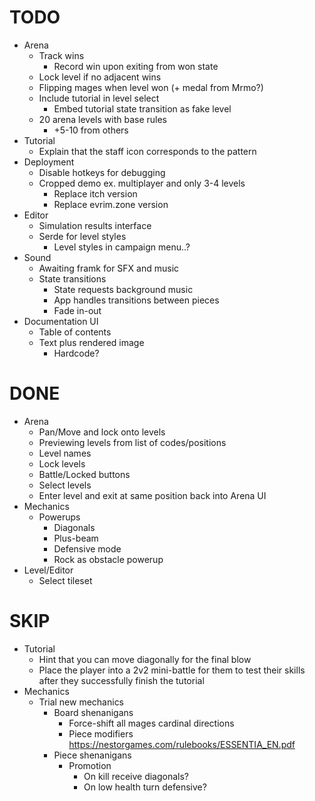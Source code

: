 # TODO

- Arena
  - Track wins
    - Record win upon exiting from won state
  - Lock level if no adjacent wins
  - Flipping mages when level won (+ medal from Mrmo?)
  - Include tutorial in level select
    - Embed tutorial state transition as fake level
  - 20 arena levels with base rules
    - +5-10 from others
- Tutorial
  - Explain that the staff icon corresponds to the pattern
- Deployment
  - Disable hotkeys for debugging
  - Cropped demo ex. multiplayer and only 3-4 levels
    - Replace itch version
    - Replace evrim.zone version
- Editor
    - Simulation results interface
    - Serde for level styles
        - Level styles in campaign menu..?
- Sound
  - Awaiting framk for SFX and music
  - State transitions
    - State requests background music
    - App handles transitions between pieces
    - Fade in-out
- Documentation UI
  - Table of contents
  - Text plus rendered image
    - Hardcode?

# DONE

- Arena
  - Pan/Move and lock onto levels
  - Previewing levels from list of codes/positions
  - Level names
  - Lock levels
  - Battle/Locked buttons
  - Select levels
  - Enter level and exit at same position back into Arena UI
- Mechanics
  - Powerups
    - Diagonals
    - Plus-beam
    - Defensive mode
    - Rock as obstacle powerup
- Level/Editor
  - Select tileset

# SKIP

- Tutorial
  - Hint that you can move diagonally for the final blow
  - Place the player into a 2v2 mini-battle for them to test their skills after they successfully finish the tutorial
- Mechanics
  - Trial new mechanics
    - Board shenanigans
      - Force-shift all mages cardinal directions
      - Piece modifiers <https://nestorgames.com/rulebooks/ESSENTIA_EN.pdf>
    - Piece shenanigans
      - Promotion
        - On kill receive diagonals?
        - On low health turn defensive?
